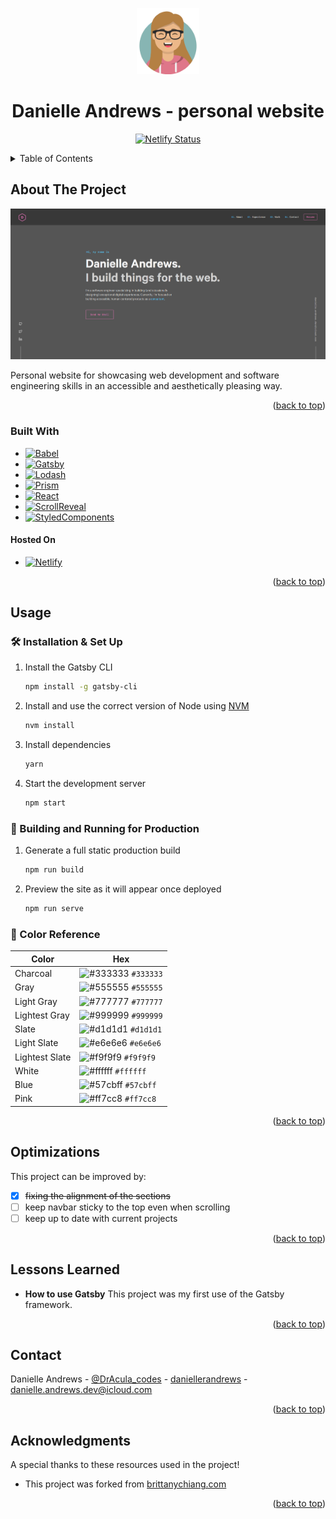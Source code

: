 <!-- https://github.com/othneildrew/Best-README-Template/ -->

<a name="readme-top"></a>

<!-- PROJECT LOGO -->
<div align="center">
  <a href="#">
    <img alt="Logo" src="https://raw.githubusercontent.com/DrAcula27/personalWebsite/main/src/images/logo_self.svg" width="100" />
  </a>

  <h1>Danielle Andrews - personal website</h1>

  <p>
  <!-- TODO: update with my netlify status once hosted -->
    <a href="https://app.netlify.com/sites/brittanychiang/deploys" target="_blank">
      <img src="https://api.netlify.com/api/v1/badges/1963b488-7b78-48c9-9e2d-6fb5e47ab3af/deploy-status" alt="Netlify Status" />
    </a>
  </p>
</div>

<!-- TABLE OF CONTENTS -->
<details>
  <summary>Table of Contents</summary>
  <ol>
    <li>
      <a href="#about-the-project">About The Project</a>
      <ul>
        <li><a href="#built-with">Built With</a></li>
      </ul>
    </li>
    <li><a href="#usage">Usage</a></li>
    <li><a href="#optimizations">Optimizations</a></li>
    <li><a href="#lessons-learned">Lessons Learned</a></li>
    <li><a href="#contact">Contact</a></li>
    <li><a href="#acknowledgments">Acknowledgments</a></li>
  </ol>
</details>

<!-- ABOUT THE PROJECT -->

## About The Project

![demo](https://raw.githubusercontent.com/DrAcula27/personalWebsite/main/src/images/demo.png)

Personal website for showcasing web development and software engineering skills in an accessible and aesthetically pleasing way.

<p align="right">(<a href="#readme-top">back to top</a>)</p>

### Built With

- [![Babel](https://img.shields.io/badge/Babel-333333.svg?style=flat&logo=babel&logoColor=F9DC3E)](https://babeljs.io/)
- [![Gatsby](https://img.shields.io/badge/Gatsby-663399.svg?style=flat&logo=gatsby&logoColor=white)](https://www.gatsbyjs.org/)
- [![Lodash](https://img.shields.io/badge/Lodash-3492FF.svg?style=flat&logo=lodash&logoColor=white)](https://lodash.com/)
- [![Prism](https://img.shields.io/badge/Prism-000000.svg?style=flat&logo=prisma&logoColor=white)](https://prismjs.com/)
- [![React](https://img.shields.io/badge/React-333333.svg?style=flat&logo=react&logoColor=61DAFB)](https://react.dev/)
- [![ScrollReveal](https://img.shields.io/badge/ScrollReveal-333333.svg?style=flat&logo=scrollreveal&logoColor=FFCB36)](https://scrollrevealjs.org/)
- [![StyledComponents](https://img.shields.io/badge/styled_components-DB7093.svg?style=flat&logo=styledcomponents&logoColor=white)](https://styled-components.com/)

#### Hosted On

- [![Netlify](https://img.shields.io/badge/netlify-333333.svg?style=flat&logo=netlify&logoColor=00C7B7)](https://www.netlify.com/)

<p align="right">(<a href="#readme-top">back to top</a>)</p>

<!-- USAGE -->

## Usage

### 🛠 Installation & Set Up

1. Install the Gatsby CLI

   ```sh
   npm install -g gatsby-cli
   ```

2. Install and use the correct version of Node using [NVM](https://github.com/nvm-sh/nvm)

   ```sh
   nvm install
   ```

3. Install dependencies

   ```sh
   yarn
   ```

4. Start the development server

   ```sh
   npm start
   ```

### 🚀 Building and Running for Production

1. Generate a full static production build

   ```sh
   npm run build
   ```

1. Preview the site as it will appear once deployed

   ```sh
   npm run serve
   ```

### 🎨 Color Reference

| Color          | Hex                                                                |
| -------------- | ------------------------------------------------------------------ |
| Charcoal       | ![#333333](https://via.placeholder.com/10/333333?text=+) `#333333` |
| Gray           | ![#555555](https://via.placeholder.com/10/555555?text=+) `#555555` |
| Light Gray     | ![#777777](https://via.placeholder.com/10/777777?text=+) `#777777` |
| Lightest Gray  | ![#999999](https://via.placeholder.com/10/999999?text=+) `#999999` |
| Slate          | ![#d1d1d1](https://via.placeholder.com/10/d1d1d1?text=+) `#d1d1d1` |
| Light Slate    | ![#e6e6e6](https://via.placeholder.com/10/e6e6e6?text=+) `#e6e6e6` |
| Lightest Slate | ![#f9f9f9](https://via.placeholder.com/10/f9f9f9?text=+) `#f9f9f9` |
| White          | ![#ffffff](https://via.placeholder.com/10/ffffff?text=+) `#ffffff` |
| Blue           | ![#57cbff](https://via.placeholder.com/10/57cbff?text=+) `#57cbff` |
| Pink           | ![#ff7cc8](https://via.placeholder.com/10/ff7cc8?text=+) `#ff7cc8` |

<p align="right">(<a href="#readme-top">back to top</a>)</p>

<!-- OPTIMIZATIONS -->

## Optimizations

This project can be improved by:

- [x] ~~fixing the alignment of the sections~~
- [ ] keep navbar sticky to the top even when scrolling
- [ ] keep up to date with current projects

<p align="right">(<a href="#readme-top">back to top</a>)</p>

<!-- LESSONS LEARNED -->

## Lessons Learned

- **How to use Gatsby** This project was my first use of the Gatsby framework.

<p align="right">(<a href="#readme-top">back to top</a>)</p>

<!-- CONTACT -->

## Contact

Danielle Andrews - [@DrAcula_codes](https://twitter.com/DrAcula_codes 'Twitter/X') - [daniellerandrews](https://www.linkedin.com/in/daniellerandrews 'LinkedIn') - danielle.andrews.dev@icloud.com

<p align="right">(<a href="#readme-top">back to top</a>)</p>

<!-- ACKNOWLEDGMENTS -->

## Acknowledgments

A special thanks to these resources used in the project!

- This project was forked from [brittanychiang.com](https://brittanychiang.com)

<p align="right">(<a href="#readme-top">back to top</a>)</p>
